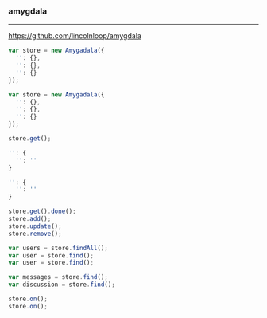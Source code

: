 ### amygdala
---
https://github.com/lincolnloop/amygdala

```js
var store = new Amygadala({
  '': {},
  '': {},
  '': {}
});

var store = new Amygadala({
  '': {},
  '': {},
  '': {}
});

store.get();

'': {
  '': ''
}

'': {
  '': ''
}

store.get().done();
store.add();  
store.update();
store.remove();

var users = store.findAll();
var user = store.find();
var user = store.find();

var messages = store.find();
var discussion = store.find();

store.on();
store.on();
```

```
```

```
```
